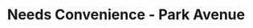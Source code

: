 ---
title: "Needs Convenience - Park Avenue"
url: /mount-pearl/needs-convenience-park-avenue/
shop: Lebensmittel
---